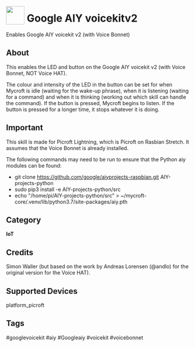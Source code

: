 # <img src='AIY_logo_blue.png' card_color='#022B4F' width='50' height='50' style='vertical-align:bottom'/> Google AIY voicekitv2
Enables Google AIY voicekit v2 (with Voice Bonnet)

## About
This enables the LED and button on the Google AIY voicekit v2 (with Voice Bonnet, NOT Voice HAT).

The colour and intensity of the LED in the button can be set for when Mycroft is idle (waiting for the wake-up phrase), when it is listening (waiting for a command) and when it is thinking (working out which skill can handle the command). If the button is pressed, Mycroft begins to listen. If the button is pressed for a longer time, it stops whatever it is doing.

## Important
This skill is made for Picroft Lightning, which is Picroft on Rasbian Stretch. It assumes that the Voice Bonnet is already installed.

The following commands may need to be run to ensure that the Python aiy modules can be found:
* git clone https://github.com/google/aiyprojects-raspbian.git AIY-projects-python
* sudo pip3 install -e AIY-projects-python/src
* echo "/home/pi/AIY-projects-python/src" > ~/mycroft-core/.venv/lib/python3.7/site-packages/aiy.pth

## Category
**IoT**

## Credits
Simon Waller (but based on the work by Andreas Lorensen (@andlo) for the original version for the Voice HAT).

## Supported Devices
platform_picroft

## Tags
#googlevoicekit
#aiy
#Googleaiy
#voicekit
#voicebonnet

